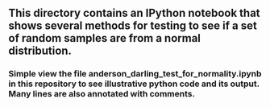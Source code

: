 ## This directory contains an IPython notebook that shows several methods for testing to see if a set of random samples are from a normal distribution. 
### Simple view the file anderson_darling_test_for_normality.ipynb in this repository to see illustrative python code and its output. Many lines are also annotated with comments.
